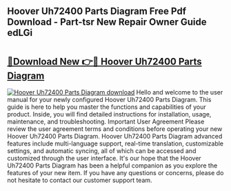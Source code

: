 ## Hoover Uh72400 Parts Diagram Free Pdf Download - Part-tsr New Repair Owner Guide edLGi

# <h2><a href="http://dfu7fki.blite.top/?on=Hoover+Uh72400+Parts+Diagram">🔗Download New 👉🔴 Hoover Uh72400 Parts Diagram</a></h2>

[![Hoover Uh72400 Parts Diagram download](https://i.imgur.com/lujVjoI.png)](http://dfu7fki.blite.top/?on=Hoover+Uh72400+Parts+Diagram)
Hello and welcome to the user manual for your newly configured Hoover Uh72400 Parts Diagram. This guide is here to help you master the functions and capabilities of your product. Inside, you will find detailed instructions for installation, usage, maintenance, and troubleshooting. Important User Agreement Please review the user agreement terms and conditions before operating your new Hoover Uh72400 Parts Diagram. Hoover Uh72400 Parts Diagram advanced features include multi-language support, real-time translation, customizable settings, and automatic syncing, all of which can be accessed and customized through the user interface. It's our hope that the Hoover Uh72400 Parts Diagram has been a helpful companion as you explore the features of your new item. If you have any questions or concerns, please do not hesitate to contact our customer support team.
